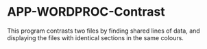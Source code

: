 # APP-WORDPROC-Contrast
This program contrasts two files by finding shared lines of data, and displaying the files with identical sections in the same colours.
